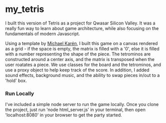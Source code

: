 # my_tetris
I built this version of Tetris as a project for Qwasar Silicon Valley.  It was a really fun way to learn about game architecture, while also focusing on the fundamentals of modern Javascript.  

Using a template by [Michael Karén](https://medium.com/@michael.karen/learning-modern-javascript-with-tetris-92d532bcd057), I built this game on a canvas rendered as a grid - if the space is empty, the matrix is filled with a '0', else it is filled with a number representing the shape of the piece.  The tetrominos are constructed around a center axis, and the matrix is transposed when the user roatates a piece.  We use classes for the board and the tetrominos, and use a proxy object to help keep track of the score.  In addition, I added sound effects, background music, and the ability to swap pieces in/out to a 'hold' box.  

### Run Locally
I've included a simple node server to run the game locally.  Once you clone the project, just run 'node html_server.js' in your terminal, then open 'localhost:8080' in your browser to get the party started.

